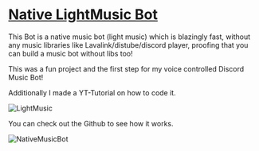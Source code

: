 # [Native LightMusic Bot](https://github.com/Tomato6966/light-music-bot)

This Bot is a native music bot (light music) which is blazingly fast, without any music libraries like Lavalink/distube/discord player, proofing that you can build a music bot without libs too!

This was a fun project and the first step for my voice controlled Discord Music Bot!

Additionally I made a YT-Tutorial on how to code it.

![LightMusic](/cards/NativeMusicBot/LightMusic.png)

You can check out the Github to see how it works.

![NativeMusicBot](/cards/NativeMusicBot/Overview.png)
